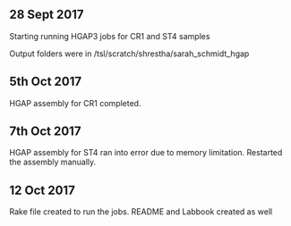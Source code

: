## 28 Sept 2017

Starting running HGAP3 jobs for CR1 and ST4 samples

Output folders were in /tsl/scratch/shrestha/sarah_schmidt_hgap

## 5th Oct 2017

HGAP assembly for CR1 completed.

## 7th Oct 2017

HGAP assembly for ST4 ran into error due to memory limitation. Restarted the assembly manually.

## 12 Oct 2017

Rake file created to run the jobs. README and Labbook created as well


